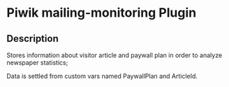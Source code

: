 # Piwik mailing-monitoring Plugin

## Description

Stores information about visitor article and paywall plan in order to analyze newspaper statistics;

Data is settled from custom vars named PaywallPlan and ArticleId.
